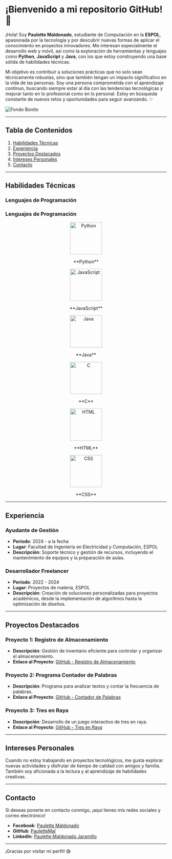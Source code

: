# ¡Bienvenido a mi repositorio GitHub! :wave:

¡Hola! Soy **Paulette Maldonado**, estudiante de Computación en la **ESPOL**, apasionada por la tecnología y por descubrir nuevas formas de aplicar el conocimiento en proyectos innovadores. Me interesan especialmente el desarrollo web y móvil, así como la exploración de herramientas y lenguajes como **Python**, **JavaScript** y **Java**, con los que estoy construyendo una base sólida de habilidades técnicas.

Mi objetivo es contribuir a soluciones prácticas que no solo sean técnicamente robustas, sino que también tengan un impacto significativo en la vida de las personas. Soy una persona comprometida con el aprendizaje continuo, buscando siempre estar al día con las tendencias tecnológicas y mejorar tanto en lo profesional como en lo personal. Estoy en búsqueda constante de nuevos retos y oportunidades para seguir avanzando. ✨

![Fondo Bonito](https://media0.giphy.com/media/v1.Y2lkPTc5MGI3NjExazRtN3k0b29vY3RlcGh2MWFzMWtsc2M3Y2dpazltNnQ3NTE2am01ZiZlcD12MV9pbnRlcm5hbF9naWZfYnlfaWQmY3Q9Zw/Basrh159dGwKY/giphy.webp)

---

## Tabla de Contenidos  
1. [Habilidades Técnicas](#habilidades-técnicas)  
2. [Experiencia](#experiencia)  
3. [Proyectos Destacados](#proyectos-destacados)  
4. [Intereses Personales](#intereses-personales)  
5. [Contacto](#contacto)  

---

## Habilidades Técnicas 

### Lenguajes de Programación 
### Lenguajes de Programación 
<div align="center">
  <img src="https://i.pinimg.com/736x/ed/66/63/ed666327dd3ce274d94f2b3547155891.jpg" alt="Python" width="100" height="100"/>  
  <p>**Python**</p>

  <img src="https://i.pinimg.com/736x/0e/4f/dc/0e4fdce8ac22e09688c580e5bc4dcd7d.jpg" alt="JavaScript" width="100" height="100"/>  
  <p>**JavaScript**</p>

  <img src="https://i.pinimg.com/736x/86/ad/01/86ad01aac334ed269e9d33dab95a2217.jpg" alt="Java" width="100" height="100"/>  
  <p>**Java**</p>

  <img src="https://i.pinimg.com/736x/6e/46/e7/6e46e7dbe2bb73dacc055e5dbd85c3ad.jpg" alt="C" width="100" height="100"/>  
  <p>**C**</p>

  <img src="https://i.pinimg.com/736x/ca/e1/b4/cae1b4f6b223fe5a7bb712b680cffa67.jpg" alt="HTML" width="100" height="100"/>  
  <p>**HTML**</p>

  <img src="https://i.pinimg.com/736x/62/1f/21/621f21fa891b48023ff7c4dff12c7aa0.jpg" alt="CSS" width="100" height="100"/>  
  <p>**CSS**</p>
</div>

---

## Experiencia 

### Ayudante de Gestión
- **Período**: 2024 - a la fecha
- **Lugar**: Facultad de Ingeniería en Electricidad y Computación, ESPOL  
- **Descripción**: Soporte técnico y gestión de recursos, incluyendo el mantenimiento de equipos y la preparación de aulas.

### Desarrollador Freelancer
- **Período**: 2022 - 2024  
- **Lugar**: Proyectos de materia, ESPOL  
- **Descripción**: Creación de soluciones personalizadas para proyectos académicos, desde la implementación de algoritmos hasta la optimización de diseños.

---

## Proyectos Destacados

### Proyecto 1: Registro de Almacenamiento
- **Descripción**: Gestión de inventario eficiente para controlar y organizar el almacenamiento.
- **Enlace al Proyecto**: [GitHub - Registro de Almacenamiento](https://github.com/ArielV17/Proyecto)

### Proyecto 2: Programa Contador de Palabras
- **Descripción**: Programa para analizar textos y contar la frecuencia de palabras.
- **Enlace al Proyecto**: [GitHub - Contador de Palabras](https://github.com/progsis-espol/programa-frecuencia-palabras-paulettemal)

### Proyecto 3: Tres en Raya
- **Descripción**: Desarrollo de un juego interactivo de tres en raya.
- **Enlace al Proyecto**: [GitHub - Tres en Raya](https://github.com/Darloscode/Tres-en-Raya)

---

## Intereses Personales 

Cuando no estoy trabajando en proyectos tecnológicos, me gusta explorar nuevas actividades y disfrutar de tiempo de calidad con amigos y familia. También soy aficionada a la lectura y al aprendizaje de habilidades creativas.

---

## Contacto 

Si deseas ponerte en contacto conmigo, ¡aquí tienes mis redes sociales y correo electrónico!  
- **Facebook**: [Paulette Maldonado](https://www.facebook.com/paulete.maldonado.3)  
- **GitHub**: [PauletteMal](https://github.com/paulettemal)  
- **LinkedIn**: [Paulette Maldonado Jaramillo](https://www.linkedin.com/in/paulette-maldonado-jaramillo-868a8820a/)  

---

¡Gracias por visitar mi perfil! 😄
